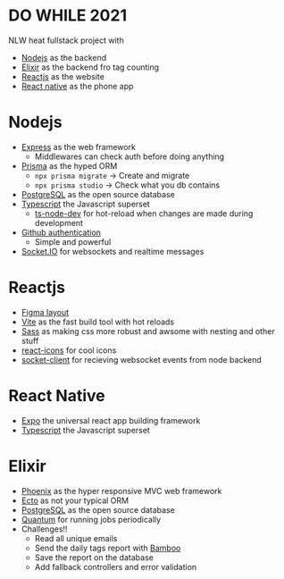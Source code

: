 # DO WHILE 2021
NLW heat fullstack project with 
- [Nodejs](https://nodejs.org/en/) as the backend
- [Elixir](https://elixir-lang.org/) as the backend fro tag counting
- [Reactjs](https://reactjs.org/)  as the website
- [React native](https://reactnative.dev/) as the phone app

# Nodejs
- [Express](https://expressjs.com/) as the web framework
    - Middlewares can check auth before doing anything
- [Prisma](https://www.prisma.io/docs/getting-started/setup-prisma/add-to-existing-project/relational-databases-typescript-postgres) as the hyped ORM
    - `npx prisma migrate` -> Create and migrate
    - `npx prisma studio` -> Check what you db contains
- [PostgreSQL](https://www.postgresql.org/docs/current/intro-whatis.html) as the open source database
- [Typescript](https://www.typescriptlang.org/) the Javascript superset
    - [ts-node-dev](https://github.com/wclr/ts-node-dev) for hot-reload when changes are made during development
- [Github authentication](https://github.com/settings/developers)
    - Simple and powerful
- [Socket.IO](https://github.com/socketio/socket.io) for websockets and realtime messages

# Reactjs
- [Figma layout](https://www.figma.com/community/file/1031699316177416916?preview=fullscreen)
- [Vite](https://vitejs.dev/guide/) as the fast build tool with hot reloads
- [Sass](https://sass-lang.com/guide) as making css more robust and awsome with nesting and other stuff
- [react-icons](https://github.com/react-icons/react-icons) for cool icons
- [socket-client](https://github.com/socketio/socket.io-client) for recieving websocket events from node backend

# React Native
- [Expo](https://docs.expo.dev/) the universal react app building framework
- [Typescript](https://www.typescriptlang.org/) the Javascript superset

# Elixir
- [Phoenix](https://hexdocs.pm/phoenix/overview.html) as the hyper responsive MVC web framework
- [Ecto](https://hexdocs.pm/ecto/getting-started.html) as not your typical ORM
- [PostgreSQL](https://www.postgresql.org/docs/current/intro-whatis.html) as the open source database
- [Quantum](https://hexdocs.pm/quantum/readme.html) for running jobs periodically
- Challenges!!
    - Read all unique emails
    - Send the daily tags report with [Bamboo](https://hexdocs.pm/bamboo/readme.html)
    - Save the report on the database
    - Add fallback controllers and error validation

